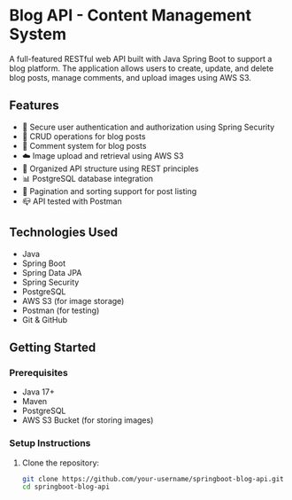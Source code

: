 # Blog API - Content Management System

A full-featured RESTful web API built with Java Spring Boot to support a blog platform. The application allows users to create, update, and delete blog posts, manage comments, and upload images using AWS S3.

## Features

- 🔐 Secure user authentication and authorization using Spring Security
- 📝 CRUD operations for blog posts
- 💬 Comment system for blog posts
- ☁️ Image upload and retrieval using AWS S3
- 📂 Organized API structure using REST principles
- 📊 PostgreSQL database integration
- 🔄 Pagination and sorting support for post listing
- 📪 API tested with Postman

## Technologies Used

- Java
- Spring Boot
- Spring Data JPA
- Spring Security
- PostgreSQL
- AWS S3 (for image storage)
- Postman (for testing)
- Git & GitHub

## Getting Started

### Prerequisites

- Java 17+
- Maven
- PostgreSQL
- AWS S3 Bucket (for storing images)

### Setup Instructions

1. Clone the repository:
   ```bash
   git clone https://github.com/your-username/springboot-blog-api.git
   cd springboot-blog-api
